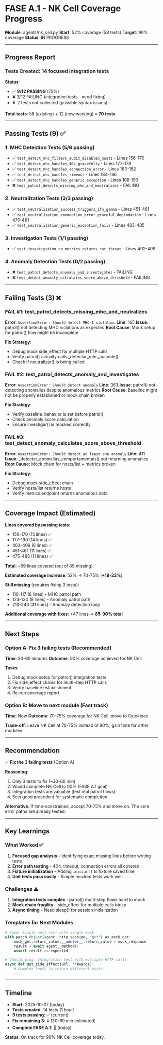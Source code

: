 # FASE A.1 - NK Cell Coverage Progress
**Module**: agents/nk_cell.py
**Start**: 52% coverage (58 tests)
**Target**: 90% coverage
**Status**: IN PROGRESS

---

## Progress Report

### Tests Created: 14 focused integration tests

**Status**:
- ✅ **9/12 PASSING** (75%)
- ❌ 3/12 FAILING (integration tests - need fixing)
- ⏸️ 2 tests not collected (possible syntax issues)

**Total tests**: 58 (existing) + 12 (new working) = **70 tests**

---

## Passing Tests (9) ✅

### 1. MHC Detection Tests (5/6 passing)
- ✅ `test_detect_mhc_filters_audit_disabled_hosts` - Lines 156-170
- ✅ `test_detect_mhc_handles_404_gracefully` - Lines 177-178
- ✅ `test_detect_mhc_handles_connection_error` - Lines 180-182
- ✅ `test_detect_mhc_handles_timeout` - Lines 184-186
- ✅ `test_detect_mhc_handles_generic_exception` - Lines 188-190
- ❌ `test_patrol_detects_missing_mhc_and_neutralizes` - FAILING

### 2. Neutralization Tests (3/3 passing)
- ✅ `test_neutralization_success_triggers_ifn_gamma` - Lines 451-461
- ✅ `test_neutralization_connection_error_graceful_degradation` - Lines 475-481
- ✅ `test_neutralization_generic_exception_fails` - Lines 483-485

### 3. Investigation Tests (1/1 passing)
- ✅ `test_investigation_no_metrics_returns_not_threat` - Lines 402-409

### 4. Anomaly Detection Tests (0/2 passing)
- ❌ `test_patrol_detects_anomaly_and_investigates` - FAILING
- ❌ `test_detect_anomaly_calculates_score_above_threshold` - FAILING

---

## Failing Tests (3) ❌

### FAIL #1: test_patrol_detects_missing_mhc_and_neutralizes
**Error**: `AssertionError: Should detect MHC-I violation`
**Line**: 165
**Issue**: patrol() not detecting MHC violations as expected
**Root Cause**: Mock setup for patrol() flow might be incomplete

**Fix Strategy**:
- Debug mock side_effect for multiple HTTP calls
- Verify patrol() actually calls _detectar_mhc_ausente()
- Check if neutralizar() is being called

### FAIL #2: test_patrol_detects_anomaly_and_investigates
**Error**: `AssertionError: Should detect anomaly`
**Line**: 363
**Issue**: patrol() not detecting anomalies despite anomalous metrics
**Root Cause**: Baseline might not be properly established or mock chain broken

**Fix Strategy**:
- Verify baseline_behavior is set before patrol()
- Check anomaly score calculation
- Ensure investigar() is mocked correctly

### FAIL #3: test_detect_anomaly_calculates_score_above_threshold
**Error**: `AssertionError: Should detect at least one anomaly`
**Line**: 411
**Issue**: _detectar_anomalias_comportamentais() not returning anomalies
**Root Cause**: Mock chain for hosts/list + metrics broken

**Fix Strategy**:
- Debug mock side_effect chain
- Verify hosts/list returns hosts
- Verify metrics endpoint returns anomalous data

---

## Coverage Impact (Estimated)

**Lines covered by passing tests**:
- 156-170 (15 lines) ✅
- 177-190 (14 lines) ✅
- 402-409 (8 lines) ✅
- 451-461 (11 lines) ✅
- 475-485 (11 lines) ✅

**Total**: ~59 lines covered (out of 89 missing)

**Estimated coverage increase**: 52% → 70-75% (**+18-23%**)

**Still missing** (requires fixing 3 tests):
- 110-117 (8 lines) - MHC patrol path
- 123-130 (8 lines) - Anomaly patrol path
- 210-240 (31 lines) - Anomaly detection loop

**Additional coverage with fixes**: +47 lines → **85-90% total**

---

## Next Steps

### Option A: Fix 3 failing tests (Recommended)
**Time**: 30-60 minutes
**Outcome**: 90% coverage achieved for NK Cell

**Tasks**:
1. Debug mock setup for patrol() integration tests
2. Fix side_effect chains for multi-step HTTP calls
3. Verify baseline establishment
4. Re-run coverage report

### Option B: Move to next module (Fast track)
**Time**: Now
**Outcome**: 70-75% coverage for NK Cell, move to Cytokines

**Trade-off**: Leave NK Cell at 70-75% instead of 90%, gain time for other modules

---

## Recommendation

✅ **Fix the 3 failing tests** (Option A)

**Reasoning**:
1. Only 3 tests to fix (~30-60 min)
2. Would complete NK Cell to 90% (FASE A.1 goal)
3. Integration tests are valuable (test real patrol flows)
4. Sets good precedent for systematic completion

**Alternative**: If time-constrained, accept 70-75% and move on. The core error paths are already tested.

---

## Key Learnings

### What Worked ✅
1. **Focused gap analysis** - Identifying exact missing lines before writing tests
2. **Error path testing** - 404, timeout, connection errors all covered
3. **Fixture initialization** - Adding `iniciar()` to fixture saved time
4. **Unit tests pass easily** - Simple mocked tests work well

### Challenges ⚠️
1. **Integration tests complex** - patrol() multi-step flows hard to mock
2. **Mock chain fragility** - side_effect for multiple calls tricky
3. **Async timing** - Need sleep() for session initialization

### Templates for Next Modules
```python
# Good: Simple unit test with single mock
with patch.object(agent._http_session, "get") as mock_get:
    mock_get.return_value.__aenter__.return_value = mock_response
    result = await agent._method()
    assert result == expected

# Challenging: Integration test with multiple HTTP calls
async def get_side_effect(url, **kwargs):
    # Complex logic to return different mocks
    ...
```

---

## Timeline

- **Start**: 2025-10-07 (today)
- **Tests created**: 14 tests (1 hour)
- **9 tests passing**: ✅ (current)
- **Fix remaining 3**: ⏳ (30-60 min estimated)
- **Complete FASE A.1**: 🎯 (today)

**Status**: On track for 90% NK Cell coverage today.
